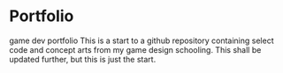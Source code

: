 # Portfolio
game dev portfolio
This is a start to a github repository containing select code and concept arts from my game design schooling. This shall be updated further, but this is just the start.
